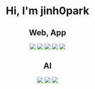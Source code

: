 <div align="center">
  <h1>Hi, I'm jinh0park</h1>
</div>
<div align="center">
  <h2>Web, App</h2>
  <img src="https://img.shields.io/badge/python-A7A7A7.svg?style=flat&logo=python&logoColor=3776AB" />
  <img src="https://img.shields.io/badge/django-A7A7A7.svg?style=flat&logo=django&logoColor=092E20" />
  <img src="https://img.shields.io/badge/javascript-A7A7A7.svg?style=flat&logo=javascript&logoColor=F7DF1E" />
  <img src="https://img.shields.io/badge/react-A7A7A7.svg?style=flat&logo=react&logoColor=61DAFB" />
  <img src="https://img.shields.io/badge/react native-A7A7A7.svg?style=flat&logo=react&logoColor=61DAFB" />
  
</div>
<div align="center">
  <h2>AI</h2>
  <img src="https://img.shields.io/badge/tensorflow-A7A7A7.svg?style=flat&logo=tensorflow&logoColor=FF6F00" />
  <img src="https://img.shields.io/badge/pytorch-A7A7A7.svg?style=flat&logo=pytorch&logoColor=EE4C2C" />
  <img src="https://img.shields.io/badge/langchain-A7A7A7.svg?style=flat&logo=langchain&logoColor=1C3C3C" />
</div>
